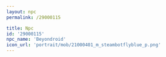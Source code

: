 ```yaml
---
layout: npc
permalink: /29000115

title: Npc
id: '29000115'
npc_name: 'Beyondroid'
icon_url: 'portrait/mob/21000401_m_steambotflyblue_p.png'
---
```

